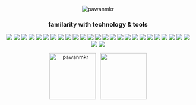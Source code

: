 <p align="center"> <img src="https://komarev.com/ghpvc/?username=pawanmkr&label=Profile%20views&color=0e75b6&style=flat" alt="pawanmkr" /> </p>

<h3 align="center">familarity with technology & tools</h3>

<p align="center">

  <img src="https://img.shields.io/badge/Python-3776AB?style=for-the-badge&logo=python&logoColor=white"/>
  
  <img src="https://img.shields.io/badge/go-%2300ADD8.svg?style=for-the-badge&logo=go&logoColor=white"/>
  
  <img src="https://img.shields.io/badge/node.js%20-%2343853D.svg?&style=for-the-badge&logo=node.js&logoColor=white"/>
  
  <img src="https://img.shields.io/badge/NPM-%23000000.svg?style=for-the-badge&logo=npm&logoColor=white"/>
  
  <img src="https://img.shields.io/badge/javascript%20-%23323330.svg?&style=for-the-badge&logo=javascript&logoColor=%23F7DF1E"/>
  
  <img src="https://img.shields.io/badge/express.js%20-%23404d59.svg?&style=for-the-badge"/>

  <img src ="https://img.shields.io/badge/postgres-%23316192.svg?&style=for-the-badge&logo=postgresql&logoColor=white"/>
  
  <img src ="https://img.shields.io/badge/MongoDB-%234ea94b.svg?&style=for-the-badge&logo=mongodb&logoColor=white"/>
  
  <img src="https://img.shields.io/badge/html5%20-%23E34F26.svg?&style=for-the-badge&logo=html5&logoColor=white"/>
  
  <img src="https://img.shields.io/badge/css3%20-%231572B6.svg?&style=for-the-badge&logo=css3&logoColor=white"/>
  
  <img src="https://img.shields.io/badge/java-%23ED8B00.svg?&style=for-the-badge&logo=java&logoColor=white"/>
  
  <img src="https://img.shields.io/badge/Visual%20Studio%20Code-0078d7.svg?style=for-the-badge&logo=visual-studio-code&logoColor=white"/>
   
  
  
  <img src="https://img.shields.io/badge/SASS%20-hotpink.svg?&style=for-the-badge&logo=SASS&logoColor=white"/>
  
  <img src="https://img.shields.io/badge/docker%20-%230db7ed.svg?&style=for-the-badge&logo=docker&logoColor=white"/>
  
  <img src="https://img.shields.io/badge/AWS%20-%23FF9900.svg?&style=for-the-badge&logo=amazon-aws&logoColor=white"/>
  
  <img src="https://img.shields.io/badge/vercel%20-%23000000.svg?&style=for-the-badge&logo=vercel&logoColor=white"/>
       
  <img src="https://img.shields.io/badge/git%20-%23F05033.svg?&style=for-the-badge&logo=git&logoColor=white"/>
  
  <img src="https://img.shields.io/badge/github%20-%23121011.svg?&style=for-the-badge&logo=github&logoColor=white"/> 
  
  <img src="https://img.shields.io/badge/VIM-%2311AB00.svg?style=for-the-badge&logo=vim&logoColor=white">
  
  <img src="https://img.shields.io/badge/DigitalOcean-%230167ff.svg?style=for-the-badge&logo=digitalOcean&logoColor=white">
  
  <img src="https://img.shields.io/badge/AWS-%23FF9900.svg?style=for-the-badge&logo=amazon-aws&logoColor=white">
  
  <img src="https://img.shields.io/badge/Linux-FCC624?style=for-the-badge&logo=linux&logoColor=black">
  
  <img src="https://img.shields.io/badge/Notion-%23000000.svg?style=for-the-badge&logo=notion&logoColor=white">
  
  <img src="https://img.shields.io/badge/jira-%230A0FFF.svg?style=for-the-badge&logo=jira&logoColor=white">
  
  <img src="https://img.shields.io/badge/Postman-FF6C37?style=for-the-badge&logo=postman&logoColor=white">
  
  <img src="https://img.shields.io/badge/Discord-%235865F2.svg?style=for-the-badge&logo=discord&logoColor=white">
  
  <img src="https://img.shields.io/badge/Slack-4A154B?style=for-the-badge&logo=slack&logoColor=white">
<!--   <img src="">
  <img src="">
  <img src="">
  <img src="">
  <img src="">
  <img src="">
  <img src="">
  <img src="">
  <img src="">
  <img src=""> -->
  
</p>

<p align="center">
<!--   <img align="center" src="https://github-readme-stats.vercel.app/api/top-langs?username=pawanmkr&show_icons=true&locale=en&layout=compact" alt="pawanmkr" height="150px"/>
  &nbsp; -->
  <img align="center" src="https://github-readme-stats.vercel.app/api?username=pawanmkr&show_icons=true&locale=en" alt="pawanmkr" height="125px" />
  &nbsp;
  <img align="center" src="http://github-readme-streak-stats.herokuapp.com?user=pawanmkr&show_icons=true&locale=en"     height="125px"/>
</p>
